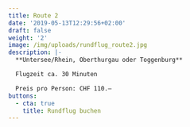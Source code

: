 ```yaml
---
title: Route 2
date: '2019-05-13T12:29:56+02:00'
draft: false
weight: '2'
image: /img/uploads/rundflug_route2.jpg
description: |-
  **Untersee/Rhein, Oberthurgau oder Toggenburg**

  Flugzeit ca. 30 Minuten

  Preis pro Person: CHF 110.–
buttons:
  - cta: true
    title: Rundflug buchen
---
```


